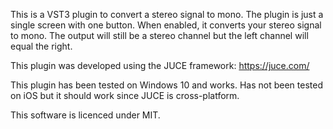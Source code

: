 This is a VST3 plugin to convert a stereo signal to mono. The plugin is just a single screen with one button.
When enabled, it converts your stereo signal to mono. The output will still be a stereo channel but the left channel will equal
the right.

This plugin was developed using the JUCE framework: https://juce.com/

This plugin has been tested on Windows 10 and works. Has not been tested on iOS but it should work since JUCE is cross-platform.

This software is licenced under MIT.